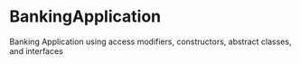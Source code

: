 # BankingApplication
Banking Application using access modifiers, constructors, abstract classes, and interfaces
